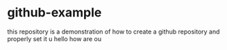 # github-example

this repository is a demonstration of how to create a github repository and properly set it u
hello
how are ou
